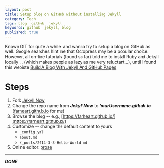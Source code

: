 ```yaml
---
layout: post
title: Setup blog on GitHub without installing Jekyll
category: Tech
tags: blog  github  jekyll
keywords: github, jekyll, blog
published: true
---
```



Known GIT for quite a while, and wanna try to setup a blog on GitHub as well. Google searches hint me that Octopress may be a popular choice. However, all on-line tutorials (found so far) told me to install Ruby and Jekyll locally ... (which makes people as lazy as me very reluctant...), until I found this webiste [Build A Blog With Jekyll And GitHub Pages ](https://www.smashingmagazine.com/2014/08/build-blog-jekyll-github-pages/)

# Steps

1. Fork [Jekyll Now](http://www.github.com/barryclark/jekyll-now)
2. Change the repo name from ***Jekyll Now*** to ***YourUsername.github.io*** ([farheart.github.io](https://farheart.github.io/) for me)
3. Browse the blog -- e.g.,  [https://farheart.github.io/](https://farheart.github.io/)
4. Customize -- change the default content to yours
	* `_config.yml`
    * `about.md`
    * `/_posts/2014-3-3-Hello-World.md`
4. Online editor: [prose](http://prose.io/#farheart/farheart.github.io/tree/master)

---
***DONE***